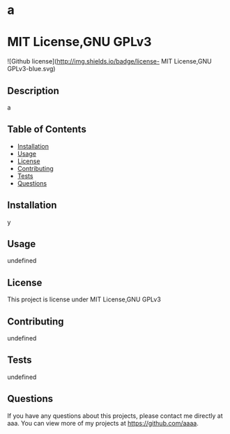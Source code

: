 
  # a

  # MIT License,GNU GPLv3
  ![Github license](http://img.shields.io/badge/license- MIT License,GNU GPLv3-blue.svg)
  
  
  
  ## Description 
  a
  ## Table of Contents
  * [Installation](#installation)
  * [Usage](#usage)
  * [License](#license)
  * [Contributing](#contributing)
  * [Tests](#tests)
  * [Questions](#questions)
  
  ## Installation 
  y
  ## Usage 
  undefined
  ## License 
  This project is license under MIT License,GNU GPLv3
  ## Contributing 
  undefined
  ## Tests
  undefined
  ## Questions
  If you have any questions about this projects, please contact me directly at aaa. You can view more of my projects at https://github.com/aaaa.
